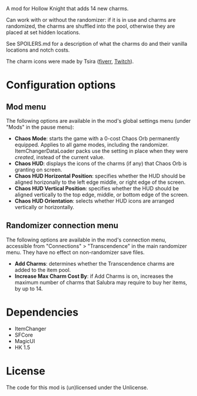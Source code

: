 A mod for Hollow Knight that adds 14 new charms.

Can work with or without the randomizer: if it is in use and charms are randomized,
the charms are shuffled into the pool, otherwise they are placed at set hidden
locations.

See SPOILERS.md for a description of what the charms do and their vanilla locations and notch costs.

The charm icons were made by Tsira ([fiverr][], [Twitch][]).

[fiverr]: https://www.fiverr.com/share/yxvdl5
[Twitch]: https://www.twitch.tv/tsira_kura

# Configuration options

## Mod menu

The following options are available in the mod's global settings menu (under "Mods" in the pause menu):

- **Chaos Mode**: starts the game with a 0-cost Chaos Orb permanently equipped. Applies to all game modes,
  including the randomizer. ItemChangerDataLoader packs use the setting in place when they were *created*,
  instead of the current value.
- **Chaos HUD**: displays the icons of the charms (if any) that Chaos Orb is granting on screen.
- **Chaos HUD Horizontal Position**: specifies whether the HUD should be aligned horizonally to the left edge
  middle, or right edge of the screen.
- **Chaos HUD Vertical Position**: specifies whether the HUD should be aligned vertically to the top edge,
  middle, or bottom edge of the screen.
- **Chaos HUD Orientation**: selects whether HUD icons are arranged vertically or horizontally.

## Randomizer connection menu

The following options are available in the mod's connection menu, accessible from "Connections" > "Transcendence"
in the main randomizer menu. They have no effect on non-randomizer save files.

- **Add Charms**: determines whether the Transcendence charms are added to the item pool.
- **Increase Max Charm Cost By**: if Add Charms is on, increases the maximum number of charms that Salubra may
  require to buy her items, by up to 14.

# Dependencies

- ItemChanger
- SFCore
- MagicUI
- HK 1.5

# License

The code for this mod is (un)licensed under the Unlicense.